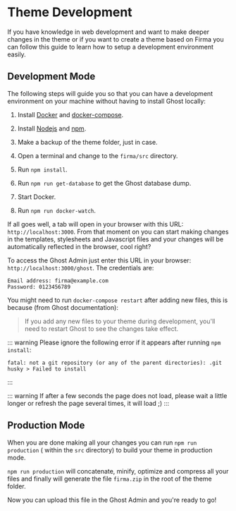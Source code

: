# Theme Development

If you have knowledge in web development and want to make deeper changes in the theme or if you want to create a theme based on Firma you can follow this guide to learn how to setup a development environment easily.

## Development Mode

The following steps will guide you so that you can have a development environment on your machine without having to install Ghost locally:

1. Install [Docker](https://docs.docker.com/get-docker/) and [docker-compose](https://docs.docker.com/compose/install/).

2. Install [Nodejs](https://nodejs.org/en/download/) and [npm](https://www.npmjs.com/get-npm).

3. Make a backup of the theme folder, just in case.

4. Open a terminal and change to the `firma/src` directory.

5. Run `npm install`.

6. Run `npm run get-database` to get the Ghost database dump.

7. Start Docker.

8. Run `npm run docker-watch`.

If all goes well, a tab will open in your browser with this URL: `http://localhost:3000`. From that moment on you can start making changes in the templates, stylesheets and Javascript files and your changes will be automatically reflected in the browser, cool right?

To access the Ghost Admin just enter this URL in your browser: `http://localhost:3000/ghost`. The credentials are:

```
Email address: firma@example.com
Password: 0123456789
```

You might need to run `docker-compose restart` after adding new files, this is because (from Ghost documentation):

> If you add any new files to your theme during development, you'll need to restart Ghost to see the changes take effect.

::: warning
Please ignore the following error if it appears after running `npm install`:
```
fatal: not a git repository (or any of the parent directories): .git
husky > Failed to install
```
:::

::: warning
If after a few seconds the page does not load, please wait a little longer or refresh the page several times, it will load ;)
:::

## Production Mode

When you are done making all your changes you can run `npm run production` ( within the `src` directory) to build your theme in production mode.

`npm run production` will concatenate, minify, optimize and compress all your files and finally will generate the file `firma.zip` in the root of the theme folder.

Now you can upload this file in the Ghost Admin and you're ready to go!
